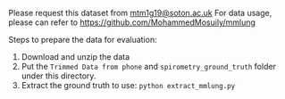 Please request this dataset from mtm1g19@soton.ac.uk
For data usage, please can refer to https://github.com/MohammedMosuily/mmlung

Steps to prepare the data for evaluation: 

1. Download and unzip the data
2. Put the `Trimmed Data from phone` and `spirometry_ground_truth` folder under this directory.
3. Extract the ground truth to use: `python extract_mmlung.py`
